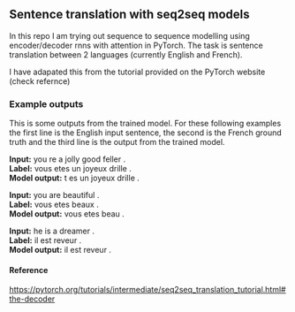 ## Sentence translation with seq2seq models

In this repo I am trying out sequence to sequence modelling using encoder/decoder rnns with attention in PyTorch. The task is sentence translation between 2 languages (currently English and French).
  
I have adapated this from the tutorial provided on the PyTorch website (check refernce)

### Example outputs
This is some outputs from the trained model. For these following examples the first line is the English input sentence, the second is the French ground truth and the third line is the output from the trained model.  

**Input:** you re a jolly good feller .  
**Label:** vous etes un joyeux drille .  
**Model output:** t es un joyeux drille .  

**Input:** you are beautiful .  
**Label:** vous etes beaux .  
**Model output:** vous etes beau .  

**Input:** he is a dreamer .  
**Label:** il est reveur .  
**Model output:** il est reveur .  


#### Reference 
https://pytorch.org/tutorials/intermediate/seq2seq_translation_tutorial.html#the-decoder
